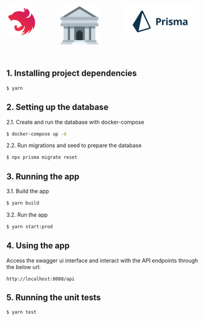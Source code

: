 <div align="middle">
  <img align="left" src="docs/images/nest-logo.png" width="80px"/>
  <img align="center"src="docs/images/nwp.svg" style="margin:0 30px" width="100"/>
  <img align="right" src="docs/images/prisma-logo.png" width="200px">
</div>
<br>
<br>



## 1. Installing project dependencies

```bash
$ yarn
```

## 2. Setting up the database

2.1. Create and run the database with docker-compose

```bash
$ docker-compose up -d
```
2.2. Run migrations and seed to prepare the database

```bash
$ npx prisma migrate reset
```
## 3. Running the app

3.1. Build the app

```bash
$ yarn build
```

3.2. Run the app

```bash
$ yarn start:prod
```

## 4. Using the app
Access the swagger ui interface and interact with the API endpoints through the below url:

```
http://localhost:8080/api
```

## 5. Running the unit tests

```bash
$ yarn test
```
